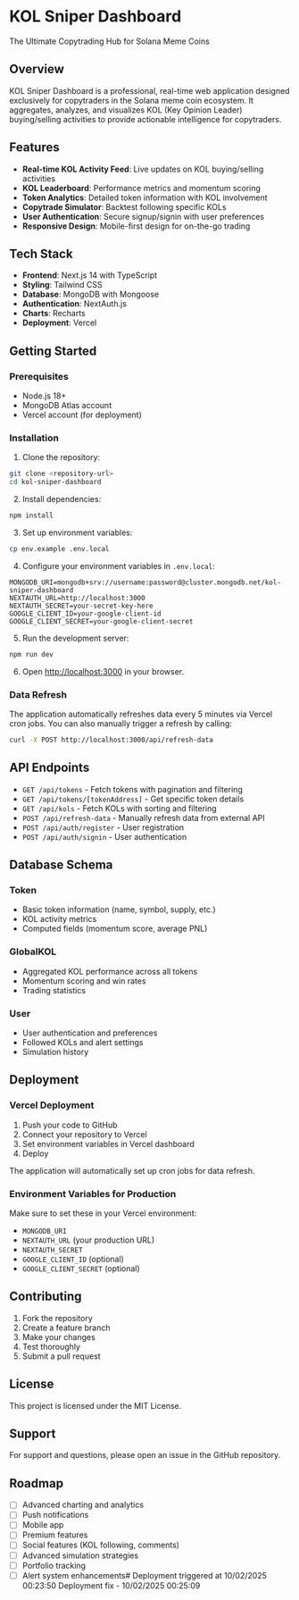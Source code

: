# KOL Sniper Dashboard

The Ultimate Copytrading Hub for Solana Meme Coins

## Overview

KOL Sniper Dashboard is a professional, real-time web application designed exclusively for copytraders in the Solana meme coin ecosystem. It aggregates, analyzes, and visualizes KOL (Key Opinion Leader) buying/selling activities to provide actionable intelligence for copytraders.

## Features

- **Real-time KOL Activity Feed**: Live updates on KOL buying/selling activities
- **KOL Leaderboard**: Performance metrics and momentum scoring
- **Token Analytics**: Detailed token information with KOL involvement
- **Copytrade Simulator**: Backtest following specific KOLs
- **User Authentication**: Secure signup/signin with user preferences
- **Responsive Design**: Mobile-first design for on-the-go trading

## Tech Stack

- **Frontend**: Next.js 14 with TypeScript
- **Styling**: Tailwind CSS
- **Database**: MongoDB with Mongoose
- **Authentication**: NextAuth.js
- **Charts**: Recharts
- **Deployment**: Vercel

## Getting Started

### Prerequisites

- Node.js 18+ 
- MongoDB Atlas account
- Vercel account (for deployment)

### Installation

1. Clone the repository:
```bash
git clone <repository-url>
cd kol-sniper-dashboard
```

2. Install dependencies:
```bash
npm install
```

3. Set up environment variables:
```bash
cp env.example .env.local
```

4. Configure your environment variables in `.env.local`:
```env
MONGODB_URI=mongodb+srv://username:password@cluster.mongodb.net/kol-sniper-dashboard
NEXTAUTH_URL=http://localhost:3000
NEXTAUTH_SECRET=your-secret-key-here
GOOGLE_CLIENT_ID=your-google-client-id
GOOGLE_CLIENT_SECRET=your-google-client-secret
```

5. Run the development server:
```bash
npm run dev
```

6. Open [http://localhost:3000](http://localhost:3000) in your browser.

### Data Refresh

The application automatically refreshes data every 5 minutes via Vercel cron jobs. You can also manually trigger a refresh by calling:

```bash
curl -X POST http://localhost:3000/api/refresh-data
```

## API Endpoints

- `GET /api/tokens` - Fetch tokens with pagination and filtering
- `GET /api/tokens/[tokenAddress]` - Get specific token details
- `GET /api/kols` - Fetch KOLs with sorting and filtering
- `POST /api/refresh-data` - Manually refresh data from external API
- `POST /api/auth/register` - User registration
- `POST /api/auth/signin` - User authentication

## Database Schema

### Token
- Basic token information (name, symbol, supply, etc.)
- KOL activity metrics
- Computed fields (momentum score, average PNL)

### GlobalKOL
- Aggregated KOL performance across all tokens
- Momentum scoring and win rates
- Trading statistics

### User
- User authentication and preferences
- Followed KOLs and alert settings
- Simulation history

## Deployment

### Vercel Deployment

1. Push your code to GitHub
2. Connect your repository to Vercel
3. Set environment variables in Vercel dashboard
4. Deploy

The application will automatically set up cron jobs for data refresh.

### Environment Variables for Production

Make sure to set these in your Vercel environment:

- `MONGODB_URI`
- `NEXTAUTH_URL` (your production URL)
- `NEXTAUTH_SECRET`
- `GOOGLE_CLIENT_ID` (optional)
- `GOOGLE_CLIENT_SECRET` (optional)

## Contributing

1. Fork the repository
2. Create a feature branch
3. Make your changes
4. Test thoroughly
5. Submit a pull request

## License

This project is licensed under the MIT License.

## Support

For support and questions, please open an issue in the GitHub repository.

## Roadmap

- [ ] Advanced charting and analytics
- [ ] Push notifications
- [ ] Mobile app
- [ ] Premium features
- [ ] Social features (KOL following, comments)
- [ ] Advanced simulation strategies
- [ ] Portfolio tracking
- [ ] Alert system enhancements#   D e p l o y m e n t   t r i g g e r e d   a t   1 0 / 0 2 / 2 0 2 5   0 0 : 2 3 : 5 0  
 D e p l o y m e n t   f i x   -   1 0 / 0 2 / 2 0 2 5   0 0 : 2 5 : 0 9  
 